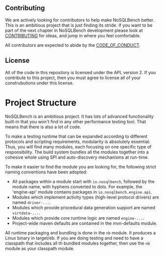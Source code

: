 ## Contributing

We are actively looking for contributors to help make NoSQLBench better.
This is an ambitious project that is just finding its stride. If you want
to be part of the next chapter in NoSQLBench development please look at
[CONTRIBUTING](CONTRIBUTING.md) for ideas, and jump in where you feel comfortable.

All contributors are expected to abide by the [CODE_OF_CONDUCT](CODE_OF_CONDUCT.md).

## License

All of the code in this repository is licensed under the APL version 2. If you contribute
to this project, then you must agree to license all of your construbutions under
this license.

# Project Structure

NoSQLBench is an ambitious project. It has lots of advanced functionality
built-in that you won't find in any other performance testing tool. That means that
there is also a lot of code.

To make a testing runtime that can be expanded according to different protocols and
scripting requirements, modularity is absolutely essential. Thus, you will find many
modules, each focusing on one specific type of responsibility. The build system
bundles all the modules together into a cohesive whole using SPI and auto-discovery
mechanisms at run-time.

To make it easier to find the module you are looking for, the following strict
naming conventions have been adopted:

- All packages within a module start with `io.nosqlbench`, followed by the module name,
  with hyphens converted to dots. For example, the 'engine-api' module contains
  packages in `io.nosqlbench.engine.api`.
- Modules which implement activity types (high-level protocol drivers) are named `driver-...`.
- Modules which provide procedural data generation support are named `virtdata-...`.
- Modules which provide core runtime logic are named `engine-...`.
- Project-wide maven defaults are contained in the mvn-defaults module.

All runtime packaging and bundling is done in the `nb` module. It produces a Linux binary
  in target/eb. If you are doing testing and need to have a classpath that includes all th
  bundled modules together, then use the `nb` module as your classpath module.


